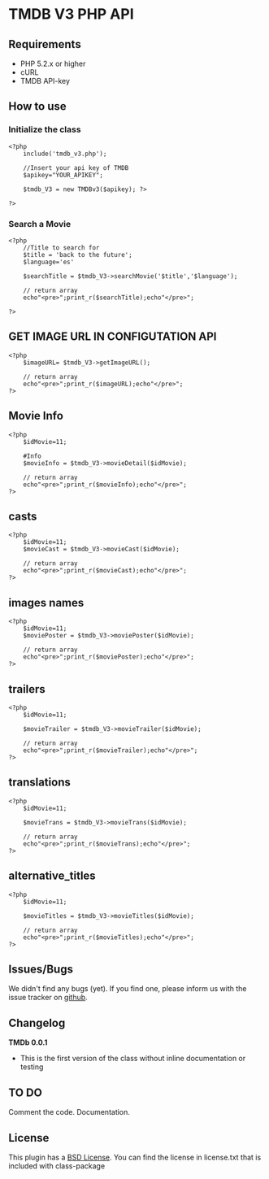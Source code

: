 # TMDB V3 PHP API #

## Requirements ##

- PHP 5.2.x or higher
- cURL
- TMDB API-key

## How to use ##

### Initialize the class ###

    <?php
	    include('tmdb_v3.php');
	    
		//Insert your api key of TMDB    
		$apikey="YOUR_APIKEY";

		$tmdb_V3 = new TMDBv3($apikey);	?>

	?>

### Search a Movie ###

    <?php
		//Title to search for
		$title = 'back to the future';
		$language='es'

		$searchTitle = $tmdb_V3->searchMovie('$title','$language');

		// return array
		echo"<pre>";print_r($searchTitle);echo"</pre>";

    ?>


## GET IMAGE URL IN CONFIGUTATION API ##
	<?php
		$imageURL= $tmdb_V3->getImageURL();

		// return array
		echo"<pre>";print_r($imageURL);echo"</pre>";
	?>

## Movie Info  ##

	<?php
		$idMovie=11;

		#Info
		$movieInfo = $tmdb_V3->movieDetail($idMovie);

		// return array
		echo"<pre>";print_r($movieInfo);echo"</pre>";
	?>

## casts ##
	<?php
		$idMovie=11;
		$movieCast = $tmdb_V3->movieCast($idMovie);
	
		// return array
		echo"<pre>";print_r($movieCast);echo"</pre>";
	?>

## images names ##
	<?php
		$idMovie=11;
		$moviePoster = $tmdb_V3->moviePoster($idMovie);

		// return array
		echo"<pre>";print_r($moviePoster);echo"</pre>";
	?>

## trailers ##
	<?php
		$idMovie=11;

		$movieTrailer = $tmdb_V3->movieTrailer($idMovie);

		// return array
		echo"<pre>";print_r($movieTrailer);echo"</pre>";
	?>

## translations ##
	<?php
		$idMovie=11;

		$movieTrans = $tmdb_V3->movieTrans($idMovie);

		// return array
		echo"<pre>";print_r($movieTrans);echo"</pre>";
	?>

## alternative_titles ##
	<?php
		$idMovie=11;

		$movieTitles = $tmdb_V3->movieTitles($idMovie);

		// return array
		echo"<pre>";print_r($movieTitles);echo"</pre>";
	?>

## Issues/Bugs ##

We didn't find any bugs (yet). If you find one, please inform us with the issue tracker on [github](http://github.com/glamorous/TMDb-PHP-API/issues).

## Changelog ##


**TMDb 0.0.1**

- This is the first version of the class without inline documentation or testing   

## TO DO ##

Comment the code.
Documentation.


## License ##

This plugin has a [BSD License](http://www.opensource.org/licenses/bsd-license.php). You can find the license in license.txt that is included with class-package



